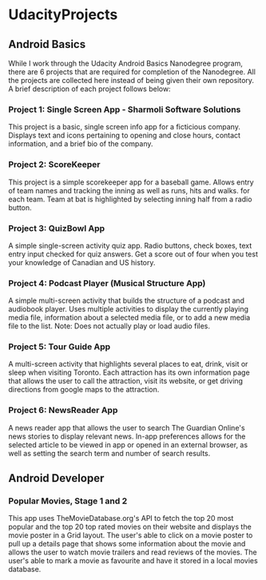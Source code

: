 # UdacityProjects

## Android Basics

While I work through the Udacity Android Basics Nanodegree program, there are 6 projects that are required for completion of the Nanodegree. All the projects are collected here instead of being given their own repository. A brief description of each project follows below:

### Project 1: Single Screen App - Sharmoli Software Solutions
This project is a basic, single screen info app for a ficticious company. Displays text and icons pertaining to opening and close hours, contact information, and a brief bio of the company.

### Project 2: ScoreKeeper
This project is a simple scorekeeper app for a baseball game. Allows entry of team names and tracking the inning as well as runs, hits and walks. for each team. Team at bat is highlighted by selecting inning half from a radio button.

### Project 3: QuizBowl App
A simple single-screen activity quiz app. Radio buttons, check boxes, text entry input checked for quiz answers. Get a score out of four when you test your knowledge of Canadian and US history.

### Project 4: Podcast Player (Musical Structure App)
A simple multi-screen activity that builds the structure of a podcast and audiobook player. Uses multiple activities to display the currently playing media file, information about a selected media file, or to add a new media file to the list. Note: Does not actually play or load audio files.

### Project 5: Tour Guide App
A multi-screen activity that highlights several places to eat, drink, visit or sleep when visiting Toronto. Each attraction has its own information page that allows the user to call the attraction, visit its website, or get driving directions from google maps to the attraction.


### Project 6: NewsReader App
A news reader app that allows the user to search The Guardian Online's news stories to display relevant news. In-app preferences allows for the selected article to be viewed in app or opened in an external browser, as well as setting the search term and number of search results.

## Android Developer

### Popular Movies, Stage 1 and 2
This app uses TheMovieDatabase.org's API to fetch the top 20 most popular and the top 20 top rated movies on their website and displays the movie poster in a Grid layout. The user's able to click on a movie poster to pull up a details page that shows some information about the movie and allows the user to watch movie trailers and read reviews of the movies. The user's able to mark a movie as favourite and have it stored in a local movies database.
